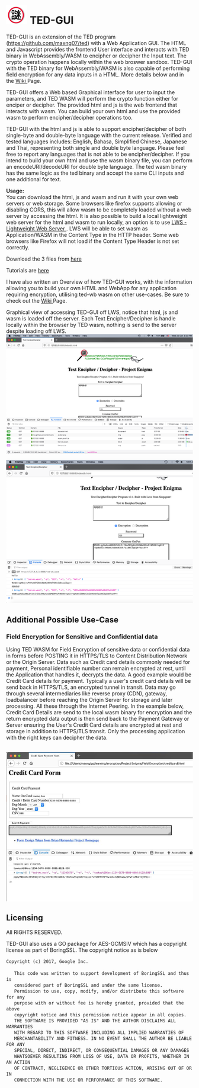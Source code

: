 # <img src="https://github.com/maxng07/ted/blob/master/mi.png"> TED-GUI 
TED-GUI is an extension of the TED program (https://github.com/maxng07/ted) with a Web Application GUI. The HTML and Javascript provides the frontend User interface and interacts with TED binary in WebAssembly/WASM to encipher or decipher the Input text. The crypto operation happens locally within the web broswer sandbox. TED-GUI with the TED binary for WebAssembly/WASM is also capable of performing field encryption for any data inputs in a HTML. More details below and in the <a href="https://github.com/maxng07/ted-gui/wiki"> Wiki </a> Page.

TED-GUI offers a Web based Graphical interface for user to input the parameters, and TED WASM will perform the crypto function either for enciper or decipher. The provided html and js is the web frontend that interacts with wasm. You can build your own html and use the provided wasm to perform encipher/decipher operations too.

TED-GUI with the html and js is able to support encipher/decipher of both single-byte and double-byte language with the current release. Verified and tested languages includes: English, Bahasa, Simplified Chinese, Japanese and Thai, representing both single and double byte language. Please feel free to report any languages that is not able to be encipher/decipher. If you intend to build your own html and use the wasm binary file, you can perform an encodeURI/decodeURI for double byte language. The ted wasm binary has the same logic as the ted binary and accept the same CLI inputs and one additional for text.

<b>Usage: </b></br>
You can download the html, js and wasm and run it with your own web servers or web storage. Some browsers like firefox supports allowing or disabling CORS, this will allow wasm to be completely loaded without a web server by accessing the html. It is also possible to build a local lightweight web server for the html and wasm to run locally, an option is to use <a href="https://github.com/maxng07/Lightweight-Web-Server"> LWS - Lightweight Web Server </a>. LWS will be able to set wasm as Application/WASM in the Content Type in the HTTP header. Some web browsers like Firefox will not load if the Content Type Header is not set correctly.

Download the 3 files from <a href="https://github.com/maxng07/ted-gui/releases"> here </a><br>
<p>
Tutorials are <a href="https://github.com/maxng07/ted-gui/tree/master/graphics"> here </a>
<p>

I have also written an Overview of how TED-GUI works, with the information allowing you to build your own HTML and WebApp for any application requiring encryption, utilising ted-wb wasm on other use-cases. Be sure to check out the <a href="https://github.com/maxng07/ted-gui/wiki"> Wiki </a> Page.
<p>
 
Graphical view of accessing TED-GUI off LWS, notice that html, js and wasm is loaded off the server. Each Text Encipher/Decipher is handle locally within the browser by TED wasm, nothing is send to the server despite loading off LWS.
<img src="https://github.com/maxng07/Lightweight-Web-Server/blob/master/graphics/webserver2.png"> <p>
<img src="https://github.com/maxng07/Lightweight-Web-Server/blob/master/graphics/webserver.png">

<p>
<h2> Additional Possible Use-Case </h2>
<h3>Field Encryption for Sensitive and Confidential data</h3>
Using TED WASM for Field Encryption of sensitive data or confidential data in forms before POSTING it in HTTPS/TLS to Content Distribution Network or the Origin Server. Data such as Credit card details commonly needed for payment, Personal identifiable number can remain encrypted at rest, until the Application that handles it, decrypts the data. A good example would be Credit Card details for payment. Typically a user's credit card details will be send back in HTTPS/TLS, an encrypted tunnel in transit. Data may go through several intermediaries like reverse proxy (CDN), gateway, loadbalancer before reaching the Origin Server for storage and later processing. All these through the Internet Peering. In the example below, Credit Card Details are send to the local wasm binary for encryption and the return encrypted data output is then send back to the Payment Gateway or Server ensuring the User's Credit Card details are encrypted at rest and storage in addition to HTTPS/TLS transit. Only the processing application with the right keys can decipher the data.
<p>
</br>
 
 <img src="https://github.com/maxng07/ted-gui/blob/master/doc/field_encryption/cc1.jpg">
<p>
<h2>Licensing </h2>
All RIGHTS RESERVED.

TED-GUI also uses a GO package for AES-GCMSIV which has a copyright license as part of BoringSSL. The copyright notice as is below

 ``` 
 Copyright (c) 2017, Google Inc. 

    This code was written to support development of BoringSSL and thus is
    considered part of BoringSSL and under the same license.
    Permission to use, copy, modify, and/or distribute this software for any
    purpose with or without fee is hereby granted, provided that the above
    copyright notice and this permission notice appear in all copies.
    THE SOFTWARE IS PROVIDED "AS IS" AND THE AUTHOR DISCLAIMS ALL WARRANTIES
    WITH REGARD TO THIS SOFTWARE INCLUDING ALL IMPLIED WARRANTIES OF
    MERCHANTABILITY AND FITNESS. IN NO EVENT SHALL THE AUTHOR BE LIABLE FOR ANY
    SPECIAL, DIRECT, INDIRECT, OR CONSEQUENTIAL DAMAGES OR ANY DAMAGES
    WHATSOEVER RESULTING FROM LOSS OF USE, DATA OR PROFITS, WHETHER IN AN ACTION
    OF CONTRACT, NEGLIGENCE OR OTHER TORTIOUS ACTION, ARISING OUT OF OR IN
    CONNECTION WITH THE USE OR PERFORMANCE OF THIS SOFTWARE. 
```
